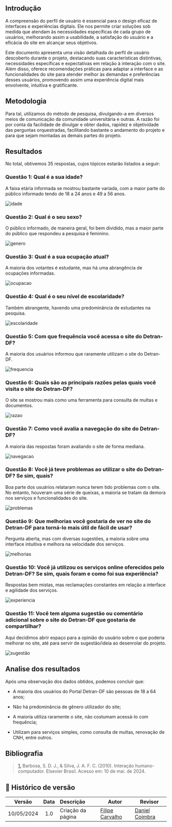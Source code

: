 ## Introdução

A compreensão do perfil de usuário é essencial para o design eficaz de interfaces e experiências digitais. Ele nos permite criar soluções sob medida que atendam às necessidades específicas de cada grupo de usuários, melhorando assim a usabilidade, a satisfação do usuário e a eficácia do site em alcançar seus objetivos. 

Este documento apresenta uma visão detalhada do perfil de usuário descoberto durante o projeto, destacando suas características distintivas, necessidades específicas e expectativas em relação à interação com o site. Além disso, oferece recomendações práticas para adaptar a interface e as funcionalidades do site para atender melhor às demandas e preferências desses usuários, promovendo assim uma experiência digital mais envolvente, intuitiva e gratificante. 

## Metodologia

Para tal, utilizamos do método de pesquisa, divulgando-a em diversos meios de comunicação da comunidade universitária e outras. A razão foi por conta da facilidade de divulgar e obter dados, rapidez e objetividade das perguntas orquestradas, facilitando bastante o andamento do projeto e para que sejam montadas as demais partes do projeto. 

## Resultados

No total, obtivemos 35 respostas, cujos tópicos estarão listados a seguir: 

### Questão 1: Qual é a sua idade?

A faixa etária informada se mostrou bastante variada, com a maior parte do público informado tendo de 18 a 24 anos e 49 a 56 anos.

![idade](images/idade.png)

### Questão 2: Qual é o seu sexo?

O público informado, de maneira geral, foi bem dividido, mas a maior parte do público que respondeu a pesquisa é feminino.

![genero](images/genero.png)

### Questão 3: Qual é a sua ocupação atual?

A maioria dos votantes é estudante, mas há uma abrangência de ocupações informadas.

![ocupacao](images/ocupacao.png)

### Questão 4: Qual é o seu nível de escolaridade?

Também abrangente, havendo uma predominância de estudantes na pesquisa.

![escolaridade](images/escolaridade.png)

### Questão 5: Com que frequência você acessa o site do Detran-DF?

A maioria dos usuários informou que raramente utilizam o site do Detran-DF.

![frequencia](images/frequencia.png)

### Questão 6: Quais são as principais razões pelas quais você visita o site do Detran-DF?

O site se mostrou mais como uma ferramenta para consulta de multas e documentos.

![razao](images/razao.png)

### Questão 7: Como você avalia a navegação do site do Detran-DF?

A maioria das respostas foram avaliando o site de forma mediana.

![navegacao](images/navegacao.png)

### Questão 8: Você já teve problemas ao utilizar o site do Detran-DF? Se sim, quais?

Boa parte dos usuários relataram nunca terem tido problemas com o site. No entanto, houveram uma série de queixas, a maioria se tratam da demora nos serviços e funcionalidades do site.

![problemas](images/problemas.png)

### Questão 9: Que melhorias você gostaria de ver no site do Detran-DF para torná-lo mais útil de fácil de usar?

Pergunta aberta, mas com diversas sugestões, a maioria sobre uma interface intuitiva e melhora na velocidade dos serviços.

![melhorias](images/melhorias.png)

### Questão 10:  Você já utilizou os serviços online oferecidos pelo Detran-DF? Se sim, quais foram e como foi sua experiência?

Respostas bem mistas, mas reclamações constantes em relação a interface e agilidade dos serviços.

![experiencia](images/experiencia.png)

### Questão 11: Você tem alguma sugestão ou comentário adicional sobre o site do Detran-DF que gostaria de compartilhar?

Aqui decidimos abrir espaço para a opinião do usuário sobre o que poderia melhorar no site, até para servir de sugestão/ideia ao desenrolar do projeto.

![sugestão](images/sugestao.png)


## Analise dos resultados

Após uma observação dos dados obtidos, podemos concluir que: 


- A maioria dos usuários do Portal Detran-DF são pessoas de 18 a 64 anos; 

- Não há predominância de gênero utilizador do site; 

- A maioria utiliza raramente o site, não costumam acessá-lo com frequência; 

- Utilizam para serviços simples, como consulta de multas, renovação de CNH, entre outros.

## Bibliografia


> <a id="FRM1" href="#anchor_1">1.</a> Barbosa, S. D. J., & Silva, J. A. F. C. (2010). Interação humano-computador. Elsevier Brasil. Acesso em: 10 de mai. de 2024.


## 📑 Histórico de versão

|   Versão   | Data  | Descrição            | Autor                                                  | Revisor |
| :--------: | :---: | :------------------- | ------------------------------------------------------ | ------- |
| 10/05/2024 |  1.0  | Criação da página | [Filipe Carvalho](https://github.com/filipe-002) | [Daniel Coimbra](https://github.com/filipe-002)  |